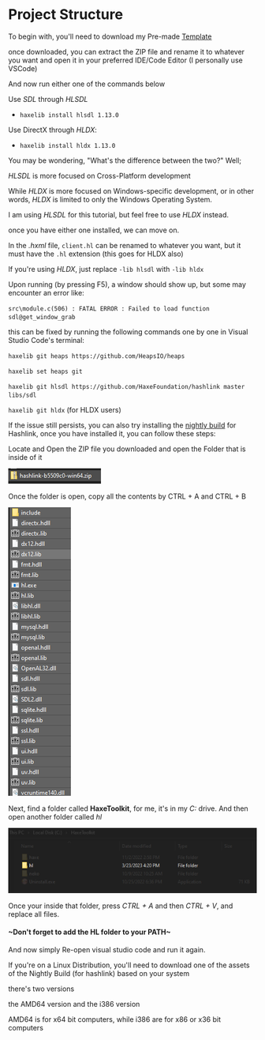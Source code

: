 # Project Structure

To begin with, you'll need to download my Pre-made [Template](https://github.com/FacilitatedIsTaken/heapsGameTemplate/archive/refs/heads/main.zip)

once downloaded, you can extract the ZIP file and rename it to whatever you want and open it in your preferred IDE/Code Editor (I personally use VSCode)

And now run either one of the commands below

Use *SDL* through *HLSDL*

- `haxelib install hlsdl 1.13.0`

Use DirectX through *HLDX*:

- `haxelib install hldx 1.13.0`

You may be wondering, "What's the difference between the two?" Well;

*HLSDL* is more focused on Cross-Platform development

While *HLDX* is more focused on Windows-specific development, or in other words, *HLDX* is limited to only the Windows Operating System.

I am using *HLSDL* for this tutorial, but feel free to use *HLDX* instead.

once you have either one installed, we can move on.

In the *.hxml* file, `client.hl` can be renamed to whatever you want, but it must have the `.hl` extension (this goes for HLDX also)

If you're using *HLDX*, just replace `-lib hlsdl` with `-lib hldx`

Upon running (by pressing F5), a window should show up, but some may encounter an error like:

`src\module.c(506) : FATAL ERROR : Failed to load function sdl@get_window_grab`

this can be fixed by running the following commands one by one in Visual Studio Code's terminal:

`haxelib git heaps https://github.com/HeapsIO/heaps`

`haxelib set heaps git`

`haxelib git hlsdl https://github.com/HaxeFoundation/hashlink master libs/sdl`

`haxelib git hldx` (for HLDX users)

If the issue still persists, you can also try installing the [nightly build](https://github.com/HaxeFoundation/hashlink/releases) for Hashlink, once you have installed it, you can follow these steps:

Locate and Open the ZIP file you downloaded and open the Folder that is inside of it

![Step1](../Images/Screenshot_3.png)

Once the folder is open, copy all the contents by CTRL + A and CTRL + B

![Step2](../Images/Screenshot_4.png)

Next, find a folder called **HaxeToolkit**, for me, it's in my *C:* drive. And then open another folder called *hl*

![Step3](../Images/Screenshot_5.png)

Once your inside that folder, press *CTRL + A* and then *CTRL + V*, and replace all files.

#### ~Don't forget to add the HL folder to your PATH~

And now simply Re-open visual studio code and run it again.

If you're on a Linux Distribution, you'll need to download one of the assets of the Nightly Build (for hashlink) based on your system

there's two versions

the AMD64 version and the i386 version

AMD64 is for x64 bit computers, while i386 are for x86 or x36 bit computers